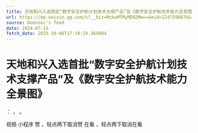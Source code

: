 ```yaml
---
title: 天地和兴入选首批“数字安全护航计划技术支撑产品”及《数字安全护航技术能力全景图》
url: https://mp.weixin.qq.com/s?__biz=MzkwMTMyMDQ3Mw==&mid=2247590876&idx=2&sn=ad0ddedc6a67dbbc8a17c0a6a55286c2
source: Doonsec's feed
date: 2024-07-15
fetch_date: 2025-10-06T17:39:29.365604
---
```


# 天地和兴入选首批“数字安全护航计划技术支撑产品”及《数字安全护航技术能力全景图》

：
，
。

视频
小程序
赞
，轻点两下取消赞
在看
，轻点两下取消在看